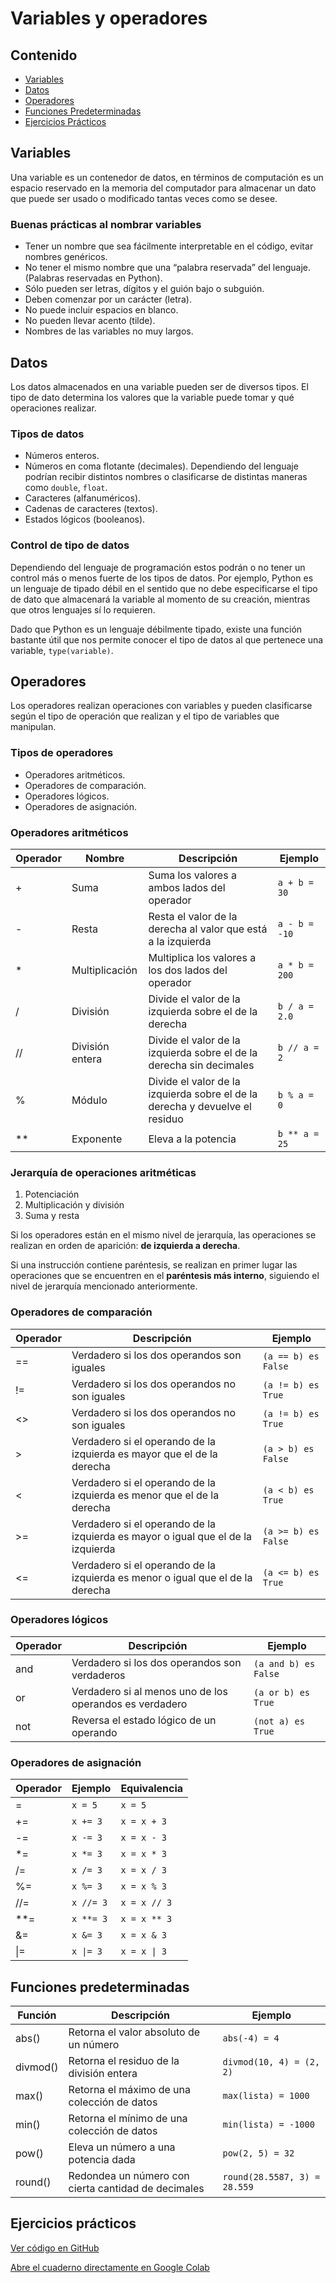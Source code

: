 # Variables y operadores

## Contenido
- [Variables](#variables)
- [Datos](#datos)
- [Operadores](#operadores)
- [Funciones Predeterminadas](#funciones-predeterminadas)
- [Ejercicios Prácticos](#ejercicios-prácticos)

## Variables
Una variable es un contenedor de datos, en términos de computación es un espacio reservado en la memoria del computador para almacenar un dato que puede ser usado o modificado tantas veces como se desee.

### Buenas prácticas al nombrar variables
- Tener un nombre que sea fácilmente interpretable en el código, evitar nombres genéricos.
- No tener el mismo nombre que una “palabra reservada” del lenguaje. (Palabras reservadas en Python).
- Sólo pueden ser letras, dígitos y el guión bajo o subguión.
- Deben comenzar por un carácter (letra).
- No puede incluir espacios en blanco.
- No pueden llevar acento (tilde).
- Nombres de las variables no muy largos.

## Datos
Los datos almacenados en una variable pueden ser de diversos tipos. El tipo de dato determina los valores que la variable puede tomar y qué operaciones realizar.

### Tipos de datos
- Números enteros.
- Números en coma flotante (decimales). Dependiendo del lenguaje podrían recibir distintos nombres o clasificarse de distintas maneras como `double`, `float`.
- Caracteres (alfanuméricos).
- Cadenas de caracteres (textos).
- Estados lógicos (booleanos).

### Control de tipo de datos
Dependiendo del lenguaje de programación estos podrán o no tener un control más o menos fuerte de los tipos de datos. Por ejemplo, Python es un lenguaje de tipado débil en el sentido que no debe especificarse el tipo de dato que almacenará la variable al momento de su creación, mientras que otros lenguajes sí lo requieren.

Dado que Python es un lenguaje débilmente tipado, existe una función bastante útil que nos permite conocer el tipo de datos al que pertenece una variable, `type(variable)`.

## Operadores
Los operadores realizan operaciones con variables y pueden clasificarse según el tipo de operación que realizan y el tipo de variables que manipulan.

### Tipos de operadores
- Operadores aritméticos.
- Operadores de comparación.
- Operadores lógicos.
- Operadores de asignación.

### Operadores aritméticos
| Operador | Nombre            | Descripción                                    | Ejemplo    |
|----------|-------------------|------------------------------------------------|------------|
| +        | Suma              | Suma los valores a ambos lados del operador    | `a + b = 30` |
| -        | Resta             | Resta el valor de la derecha al valor que está a la izquierda | `a - b = -10` |
| *        | Multiplicación    | Multiplica los valores a los dos lados del operador | `a * b = 200` |
| /        | División          | Divide el valor de la izquierda sobre el de la derecha | `b / a = 2.0` |
| //       | División entera   | Divide el valor de la izquierda sobre el de la derecha sin decimales | `b // a = 2` |
| %        | Módulo            | Divide el valor de la izquierda sobre el de la derecha y devuelve el residuo | `b % a = 0` |
| **       | Exponente         | Eleva a la potencia                            | `b ** a = 25` |

### Jerarquía de operaciones aritméticas
1. Potenciación
2. Multiplicación y división
3. Suma y resta

Si los operadores están en el mismo nivel de jerarquía, las operaciones se realizan en orden de aparición: **de izquierda a derecha**.

Si una instrucción contiene paréntesis, se realizan en primer lugar las operaciones que se encuentren en el **paréntesis más interno**, siguiendo el nivel de jerarquía mencionado anteriormente.

### Operadores de comparación
| Operador | Descripción                                      | Ejemplo      |
|----------|--------------------------------------------------|--------------|
| ==       | Verdadero si los dos operandos son iguales       | `(a == b) es False` |
| !=       | Verdadero si los dos operandos no son iguales    | `(a != b) es True`  |
| <>       | Verdadero si los dos operandos no son iguales    | `(a != b) es True`  |
| >        | Verdadero si el operando de la izquierda es mayor que el de la derecha | `(a > b) es False`  |
| <        | Verdadero si el operando de la izquierda es menor que el de la derecha | `(a < b) es True`   |
| >=       | Verdadero si el operando de la izquierda es mayor o igual que el de la izquierda | `(a >= b) es False` |
| <=       | Verdadero si el operando de la izquierda es menor o igual que el de la derecha | `(a <= b) es True`  |

### Operadores lógicos
| Operador | Descripción                                    | Ejemplo       |
|----------|------------------------------------------------|---------------|
| and      | Verdadero si los dos operandos son verdaderos  | `(a and b) es False` |
| or       | Verdadero si al menos uno de los operandos es verdadero | `(a or b) es True`  |
| not      | Reversa el estado lógico de un operando        | `(not a) es True`    |

### Operadores de asignación
| Operador | Ejemplo | Equivalencia  |
|----------|---------|---------------|
| =        | `x = 5` | `x = 5`       |
| +=       | `x += 3` | `x = x + 3`  |
| -=       | `x -= 3` | `x = x - 3`  |
| *=       | `x *= 3` | `x = x * 3`  |
| /=       | `x /= 3` | `x = x / 3`  |
| %=       | `x %= 3` | `x = x % 3`  |
| //=      | `x //= 3` | `x = x // 3` |
| **=      | `x **= 3` | `x = x ** 3` |
| &=       | `x &= 3` | `x = x & 3`  |
| \|=      | `x \|= 3` | `x = x \| 3` |

## Funciones predeterminadas
| Función  | Descripción                                | Ejemplo                |
|----------|--------------------------------------------|------------------------|
| abs()    | Retorna el valor absoluto de un número     | `abs(-4) = 4`          |
| divmod() | Retorna el residuo de la división entera   | `divmod(10, 4) = (2, 2)` |
| max()    | Retorna el máximo de una colección de datos | `max(lista) = 1000`    |
| min()    | Retorna el mínimo de una colección de datos | `min(lista) = -1000`   |
| pow()    | Eleva un número a una potencia dada        | `pow(2, 5) = 32`       |
| round()  | Redondea un número con cierta cantidad de decimales | `round(28.5587, 3) = 28.559` |

## Ejercicios prácticos

<a href="https://github.com/Ingenieria-Electrica-UdeA/informatica/blob/main/talleres/01_variables_operadores/01_variables_operadores.ipynb" target="_blank">Ver código en GitHub</a>

<a href="https://colab.research.google.com/github/Ingenieria-Electrica-UdeA/informatica/blob/main/talleres/01_variables_operadores/01_variables_operadores.ipynb" target="_blank">Abre el cuaderno directamente en Google Colab</a>